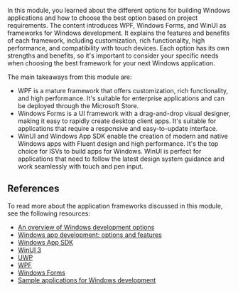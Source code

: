 In this module, you learned about the different options for building Windows applications and how to choose the best option based on project requirements. The content introduces WPF, Windows Forms, and WinUI as frameworks for Windows development. It explains the features and benefits of each framework, including customization, rich functionality, high performance, and compatibility with touch devices. Each option has its own strengths and benefits, so it's important to consider your specific needs when choosing the best framework for your next Windows application.

The main takeaways from this module are:

- WPF is a mature framework that offers customization, rich functionality, and high performance. It's suitable for enterprise applications and can be deployed through the Microsoft Store.
- Windows Forms is a UI framework with a drag-and-drop visual designer, making it easy to rapidly create desktop client apps. It's suitable for applications that require a responsive and easy-to-update interface.
- WinUI and Windows App SDK enable the creation of modern and native Windows apps with Fluent design and high performance. It's the top choice for ISVs to build apps for Windows. WinUI is perfect for applications that need to follow the latest design system guidance and work seamlessly with touch and pen input.

## References

To read more about the application frameworks discussed in this module, see the following resources:

- [An overview of Windows development options](/windows/apps/get-started/)
- [Windows app development: options and features](/windows/apps/get-started/dev-options)
- [Windows App SDK](/windows/apps/windows-app-sdk/)
- [WinUI 3](/windows/apps/winui/winui3/)
- [UWP](/windows/uwp/)
- [WPF](/dotnet/desktop/wpf/)
- [Windows Forms](/dotnet/desktop/winforms/)
- [Sample applications for Windows development](/windows/apps/get-started/samples)
